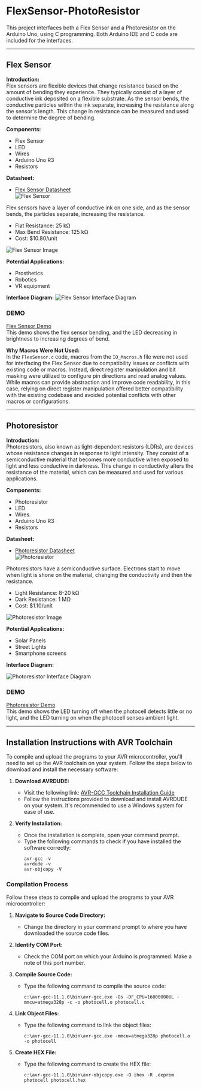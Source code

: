 # FlexSensor-PhotoResistor

This project interfaces both a Flex Sensor and a Photoresistor on the Arduino Uno, using C programming. Both Arduino IDE and C code are included for the interfaces.

---

## Flex Sensor

**Introduction:**  
Flex sensors are flexible devices that change resistance based on the amount of bending they experience. They typically consist of a layer of conductive ink deposited on a flexible substrate. As the sensor bends, the conductive particles within the ink separate, increasing the resistance along the sensor's length. This change in resistance can be measured and used to determine the degree of bending.

**Components:**
- Flex Sensor
- LED
- Wires
- Arduino Uno R3
- Resistors

**Datasheet:**  
- [Flex Sensor Datasheet](https://www.sparkfun.com/datasheets/Sensors/Flex/flex22.pdf)  
![Flex Sensor](https://github.com/marguerites20/FlexSensor-PhotoResistor/assets/93600413/810422f2-584c-49a0-aa4f-f394cb02c3e5)

Flex sensors have a layer of conductive ink on one side, and as the sensor bends, the particles separate, increasing the resistance.

- Flat Resistance: 25 kΩ
- Max Bend Resistance: 125 kΩ
- Cost: $10.80/unit

![Flex Sensor Image](https://github.com/marguerites20/FlexSensor-PhotoResistor/assets/93600413/68bdbe76-3e5a-489e-87c5-1f6c567287f9)

**Potential Applications:**
- Prosthetics
- Robotics
- VR equipment

**Interface Diagram:**
![Flex Sensor Interface Diagram](https://github.com/marguerites20/FlexSensor-PhotoResistor/assets/93600413/831caffc-bcc0-4ec1-bcfd-e73711961660)

### DEMO
[Flex Sensor Demo](https://youtube.com/shorts/1NMFAQ1FsDk)  
This demo shows the flex sensor bending, and the LED decreasing in brightness to increasing degrees of bend.

**Why Macros Were Not Used:**  
In the `FlexSensor.c` code, macros from the `IO_Macros.h` file were not used for interfacing the Flex Sensor due to compatibility issues or conflicts with existing code or macros. Instead, direct register manipulation and bit masking were utilized to configure pin directions and read analog values. While macros can provide abstraction and improve code readability, in this case, relying on direct register manipulation offered better compatibility with the existing codebase and avoided potential conflicts with other macros or configurations.

---

## Photoresistor

**Introduction:**  
Photoresistors, also known as light-dependent resistors (LDRs), are devices whose resistance changes in response to light intensity. They consist of a semiconductive material that becomes more conductive when exposed to light and less conductive in darkness. This change in conductivity alters the resistance of the material, which can be measured and used for various applications.

**Components:**
- Photoresistor
- LED
- Wires
- Arduino Uno R3
- Resistors

**Datasheet:**  
- [Photoresistor Datasheet](https://cdn.sparkfun.com/datasheets/Sensors/LightImaging/SEN-09088.pdf)  
![Photoresistor](https://github.com/marguerites20/FlexSensor-PhotoResistor/assets/93600413/7463fe23-b0e6-4b47-b8d1-0c6859656632)

Photoresistors have a semiconductive surface. Electrons start to move when light is shone on the material, changing the conductivity and then the resistance.

- Light Resistance: 8-20 kΩ
- Dark Resistance: 1 MΩ
- Cost: $1.10/unit

![Photoresistor Image](https://github.com/marguerites20/FlexSensor-PhotoResistor/assets/93600413/a537ebcd-1bd4-4c1e-a473-658043cf4d55)

**Potential Applications:**
- Solar Panels
- Street Lights
- Smartphone screens

**Interface Diagram:**

![Photoresistor Interface Diagram](https://github.com/marguerites20/FlexSensor-PhotoResistor/assets/93600413/59f05fc5-91e5-464a-afca-02a69c76bfc6)

### DEMO
[Photoresistor Demo](https://www.youtube.com/shorts/9hsHc4YJ9Aw)  
This demo shows the LED turning off when the photocell detects little or no light, and the LED turning on when the photocell senses ambient light.

---

## Installation Instructions with AVR Toolchain

To compile and upload the programs to your AVR microcontroller, you'll need to set up the AVR toolchain on your system. Follow the steps below to download and install the necessary software:

1. **Download AVRDUDE:**
   - Visit the following link: [AVR-GCC Toolchain Installation Guide](https://tinusaur.com/guides/avr-gcc-toolchain/)
   - Follow the instructions provided to download and install AVRDUDE on your system. It's recommended to use a Windows system for ease of use.

2. **Verify Installation:**
   - Once the installation is complete, open your command prompt.
   - Type the following commands to check if you have installed the software correctly:
     ```
     avr-gcc -v
     avrdude -v
     avr-objcopy -V
     ```

### Compilation Process

Follow these steps to compile and upload the programs to your AVR microcontroller:

1. **Navigate to Source Code Directory:**
   - Change the directory in your command prompt to where you have downloaded the source code files.

2. **Identify COM Port:**
   - Check the COM port on which your Arduino is programmed. Make a note of this port number.

3. **Compile Source Code:**
   - Type the following command to compile the source code:
     ```
     c:\avr-gcc-11.1.0\bin\avr-gcc.exe -Os -DF_CPU=16000000UL -mmcu=atmega328p -c -o photocell.o photocell.c
     ```

4. **Link Object Files:**
   - Type the following command to link the object files:
     ```
     c:\avr-gcc-11.1.0\bin\avr-gcc.exe -mmcu=atmega328p photocell.o -o photocell
     ```

5. **Create HEX File:**
   - Type the following command to create the HEX file:
     ```
     c:\avr-gcc-11.1.0\bin\avr-objcopy.exe -O ihex -R .eeprom photocell photocell.hex
     ```

